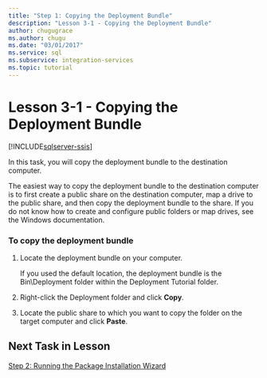 ```yaml
---
title: "Step 1: Copying the Deployment Bundle"
description: "Lesson 3-1 - Copying the Deployment Bundle"
author: chugugrace
ms.author: chugu
ms.date: "03/01/2017"
ms.service: sql
ms.subservice: integration-services
ms.topic: tutorial
---
```

# Lesson 3-1 - Copying the Deployment Bundle

[!INCLUDE[sqlserver-ssis](../includes/applies-to-version/sqlserver-ssis.md)]


In this task, you will copy the deployment bundle to the destination computer.  
  
The easiest way to copy the deployment bundle to the destination computer is to first create a public share on the destination computer, map a drive to the public share, and then copy the deployment bundle to the share. If you do not know how to create and configure public folders or map drives, see the Windows documentation.  
  
### To copy the deployment bundle  
  
1.  Locate the deployment bundle on your computer.  
  
    If you used the default location, the deployment bundle is the Bin\Deployment folder within the Deployment Tutorial folder.  
  
2.  Right-click the Deployment folder and click **Copy**.  
  
3.  Locate the public share to which you want to copy the folder on the target computer and click **Paste**.  
  
## Next Task in Lesson  
[Step 2: Running the Package Installation Wizard](../integration-services/lesson-3-2-running-the-package-installation-wizard.md)  
  
  
  
